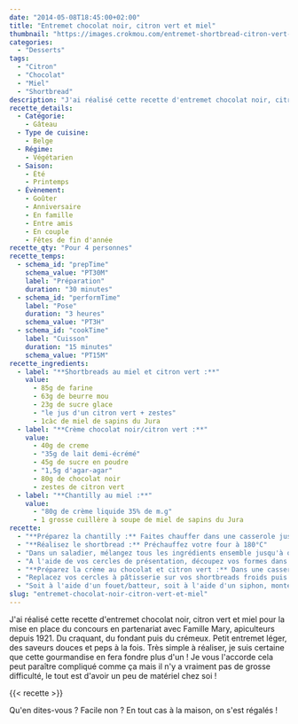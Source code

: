 ```yaml
---
date: "2014-05-08T18:45:00+02:00"
title: "Entremet chocolat noir, citron vert et miel"
thumbnail: "https://images.crokmou.com/entremet-shortbread-citron-vert-miel-pin-chocolat-mousse-miel.jpg"
categories:
  - "Desserts"
tags:
  - "Citron"
  - "Chocolat"
  - "Miel"
  - "Shortbread"
description: "J'ai réalisé cette recette d'entremet chocolat noir, citron vert et miel pour la mise en place du concours en partenariat avec Famille Mary."
recette_details:
  - Catégorie:
    - Gâteau
  - Type de cuisine:
    - Belge
  - Régime:
    - Végétarien
  - Saison:
    - Été
    - Printemps
  - Évènement:
    - Goûter
    - Anniversaire
    - En famille
    - Entre amis
    - En couple
    - Fêtes de fin d'année
recette_qty: "Pour 4 personnes"
recette_temps:
  - schema_id: "prepTime"
    schema_value: "PT30M"
    label: "Préparation"
    duration: "30 minutes"
  - schema_id: "performTime"
    label: "Pose"
    duration: "3 heures"
    schema_value: "PT3H"
  - schema_id: "cookTime"
    label: "Cuisson"
    duration: "15 minutes"
    schema_value: "PT15M"
recette_ingredients: 
  - label: "**Shortbreads au miel et citron vert :**"
    value:
      - 85g de farine
      - 63g de beurre mou
      - 23g de sucre glace
      - "le jus d'un citron vert + zestes"
      - 1càc de miel de sapins du Jura
  - label: "**Crème chocolat noir/citron vert :**"
    value:
      - 40g de creme
      - "35g de lait demi-écrémé"
      - 45g de sucre en poudre
      - "1,5g d'agar-agar"
      - 80g de chocolat noir
      - zestes de citron vert
  - label: "**Chantilly au miel :**"
    value:
      - "80g de crème liquide 35% de m.g"
      - 1 grosse cuillère à soupe de miel de sapins du Jura
recette:
  - "**Préparez la chantilly :** Faites chauffer dans une casserole jusqu'aux premiers bouillons la crème et le miel. Réservez au frais"
  - "**Réalisez le shortbread :** Préchauffez votre four à 180°C"
  - "Dans un saladier, mélangez tous les ingrédients ensemble jusqu'à que cela forme une boule de pâte homogène. A l'aide d'un rouleau à pâtisserie, étalez la pâte pour que celle-ci fasse environ 5mm d'épaisseur. Enfournez 10/12 minutes"
  - "A l'aide de vos cercles de présentation, découpez vos formes dans la pâte encore molle. Enfournez de nouveau pour 5/6 minutes. Lorsque les shortbreads commencent à colorer sur les bords, retirez du four et laissez refroidir"
  - "**Préparez la crème au chocolat et citron vert :** Dans une casserole, versez le lait, la crème, le sucre, les zestes et l'agar-agar. Mélangez puis chauffez le tout jusqu'aux premiers bouillons. Hors du feu, ajoutez le chocolat préalablement coupé en morceaux et mélangez jusqu'à ce que le tout soit fondu."
  - "Replacez vos cercles à pâtisserie sur vos shortbreads froids puis versez par dessus la crème au chocolat. Laissez prendre au réfrigérateur au moins 2 heures"
  - "Soit à l'aide d'un fouet/batteur, soit à l'aide d'un siphon, montez votre chantilly. En ayant pris soin de retirer doucement les cercles à pâtisseries, décorez ensuite vos entremets avec la préparation au miel, ajoutez quelques zestes de citron vert et dégustez !"
slug: "entremet-chocolat-noir-citron-vert-et-miel"
---
```


J'ai réalisé cette recette d'entremet chocolat noir, citron vert et miel pour la mise en place du concours en partenariat avec Famille Mary, apiculteurs depuis 1921. Du craquant, du fondant puis du crémeux. Petit entremet léger, des saveurs douces et peps à la fois. Très simple à réaliser, je suis certaine que cette gourmandise en fera fondre plus d'un ! Je vous l'accorde cela peut paraître compliqué comme ça mais il n'y a vraiment pas de grosse difficulté, le tout est d'avoir un peu de matériel chez soi !

{{< recette >}}  

Qu'en dites-vous ? Facile non ? En tout cas à la maison, on s'est régalés !